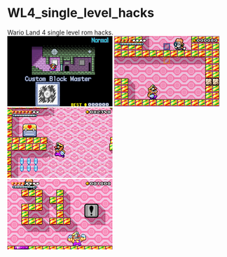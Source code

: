 # WL4_single_level_hacks
Wario Land 4 single level rom hacks.  
![cbm01](Wario_Land_4_Custom_Block_Master/images/pic01.png)
![cbm02](Wario_Land_4_Custom_Block_Master/images/pic02.png)
![cbm03](Wario_Land_4_Custom_Block_Master/images/pic03.png)  
![21st01](Wario_Land_4_21st_Anniversary/images/pic01.png)
